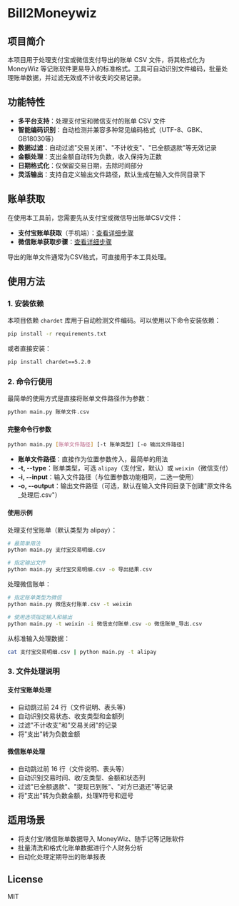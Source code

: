 # Bill2Moneywiz

## 项目简介

本项目用于处理支付宝或微信支付导出的账单 CSV 文件，将其格式化为 MoneyWiz 等记账软件更易导入的标准格式。工具可自动识别文件编码，批量处理账单数据，并过滤无效或不计收支的交易记录。

## 功能特性

- **多平台支持**：处理支付宝和微信支付的账单 CSV 文件
- **智能编码识别**：自动检测并兼容多种常见编码格式（UTF-8、GBK、GB18030等）
- **数据过滤**：自动过滤"交易关闭"、"不计收支"、"已全额退款"等无效记录
- **金额处理**：支出金额自动转为负数，收入保持为正数
- **日期格式化**：仅保留交易日期，去除时间部分
- **灵活输出**：支持自定义输出文件路径，默认生成在输入文件同目录下

## 账单获取

在使用本工具前，您需要先从支付宝或微信导出账单CSV文件：

- **支付宝账单获取**（手机端）：[查看详细步骤](https://docs.qianjiapp.com/other/import_guide_alipay_app.html)
- **微信账单获取步骤**：[查看详细步骤](https://docs.qianjiapp.com/other/import_guide_weixin.html)

导出的账单文件通常为CSV格式，可直接用于本工具处理。

## 使用方法

### 1. 安装依赖

本项目依赖 `chardet` 库用于自动检测文件编码。可以使用以下命令安装依赖：

```bash
pip install -r requirements.txt
```

或者直接安装：

```bash
pip install chardet==5.2.0
```

### 2. 命令行使用

最简单的使用方式是直接将账单文件路径作为参数：

```bash
python main.py 账单文件.csv
```

#### 完整命令行参数

```bash
python main.py [账单文件路径] [-t 账单类型] [-o 输出文件路径]
```

- **账单文件路径**：直接作为位置参数传入，最简单的用法
- **-t, --type**：账单类型，可选 `alipay`（支付宝，默认）或 `weixin`（微信支付）
- **-i, --input**：输入文件路径（与位置参数功能相同，二选一使用）
- **-o, --output**：输出文件路径（可选，默认在输入文件同目录下创建"原文件名_处理后.csv"）

#### 使用示例

处理支付宝账单（默认类型为 alipay）：
```bash
# 最简单用法
python main.py 支付宝交易明细.csv

# 指定输出文件
python main.py 支付宝交易明细.csv -o 导出结果.csv
```

处理微信账单：
```bash
# 指定账单类型为微信
python main.py 微信支付账单.csv -t weixin

# 使用选项指定输入和输出
python main.py -t weixin -i 微信支付账单.csv -o 微信账单_导出.csv
```

从标准输入处理数据：
```bash
cat 支付宝交易明细.csv | python main.py -t alipay
```

### 3. 文件处理说明

#### 支付宝账单处理
- 自动跳过前 24 行（文件说明、表头等）
- 自动识别交易状态、收支类型和金额列
- 过滤"不计收支"和"交易关闭"的记录
- 将"支出"转为负数金额

#### 微信账单处理
- 自动跳过前 16 行（文件说明、表头等）
- 自动识别交易时间、收/支类型、金额和状态列
- 过滤"已全额退款"、"提现已到账"、"对方已退还"等记录
- 将"支出"转为负数金额，处理¥符号和逗号

## 适用场景

- 将支付宝/微信账单数据导入 MoneyWiz、随手记等记账软件
- 批量清洗和格式化账单数据进行个人财务分析
- 自动化处理定期导出的账单报表

## License

MIT
